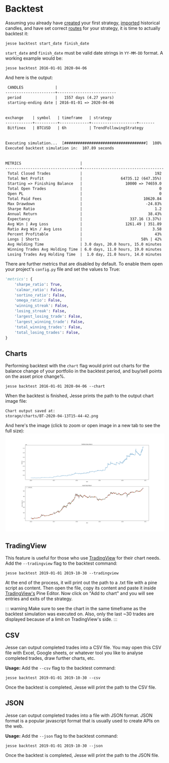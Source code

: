# Backtest

Assuming you already have [created](./strategies/generating-new-strategy.md) your first strategy, [imported](./import-candles.md) historical candles, and have set correct [routes](./routes.md) for your strategy, it is time to actually backtest it:

```
jesse backtest start_date finish_date
```

`start_date` and `finish_date` must be valid date strings in `YY-MM-DD` format. A working example would be:

```
jesse backtest 2016-01-01 2020-04-06
```

And here is the output:

```
 CANDLES              |
----------------------+--------------------------
 period               |   1557 days (4.27 years)
 starting-ending date | 2016-01-01 => 2020-04-06


exchange    | symbol   | timeframe   | strategy
------------+----------+-------------+--------------------+-------
 Bitfinex   | BTCUSD   | 6h          | TrendFollowingStrategy


Executing simulation...  [####################################]  100%
Executed backtest simulation in:  107.89 seconds


METRICS                          |
---------------------------------+------------------------------------
 Total Closed Trades             |                                192
 Total Net Profit                |                 64735.12 (647.35%)
 Starting => Finishing Balance   |                   10000 => 74659.0
 Total Open Trades               |                                  0
 Open PL                         |                                  0
 Total Paid Fees                 |                           10620.84
 Max Drawdown                    |                            -24.83%
 Sharpe Ratio                    |                                1.2
 Annual Return                   |                             38.43%
 Expectancy                      |                     337.16 (3.37%)
 Avg Win | Avg Loss              |                   1261.49 | 351.89
 Ratio Avg Win / Avg Loss        |                               3.58
 Percent Profitable              |                                43%
 Longs | Shorts                  |                          58% | 42%
 Avg Holding Time                | 3.0 days, 20.0 hours, 15.0 minutes
 Winning Trades Avg Holding Time | 6.0 days, 11.0 hours, 19.0 minutes
 Losing Trades Avg Holding Time  |  1.0 day, 21.0 hours, 14.0 minutes
```

There are further metrics that are disabled by default. To enable them open your project's `config.py` file and set the values to True:
```py
'metrics': {
    'sharpe_ratio': True,
    'calmar_ratio': False,
    'sortino_ratio': False,
    'omega_ratio': False,
    'winning_streak': False,
    'losing_streak': False,
    'largest_losing_trade': False,
    'largest_winning_trade': False,
    'total_winning_trades': False,
    'total_losing_trades': False,
}
```

## Charts

Performing backtest with the `chart` flag would print out charts for the balance change of your portfolio in the backtest period, and buy/sell points on the asset price change%.

```
jesse backtest 2016-01-01 2020-04-06 --chart 
```

When the backtest is finished, Jesse prints the path to the output chart image file:

```
Chart output saved at:
storage/charts/BT-2020-04-13T15-44-42.png
```

And here's the image (click to zoom or open image in a new tab to see the full size):
![chart](https://raw.githubusercontent.com/jesse-ai/jesse/master/assets/chart-example.png)

## TradingView

This feature is useful for those who use [TradingView](https://www.tradingview.com) for their chart needs.
Add the `--tradingview` flag to the backtest command:

```
jesse backtest 2019-01-01 2019-10-30 --tradingview
```

At the end of the process, it will print out the path to a .txt file with a pine script as content. Then open the file, copy its content and paste it inside [TradingView's](https://www.tradingview.com) Pine Editor. Now click on "Add to chart" and you will see entries and exits of the strategy.

::: warning
Make sure to see the chart in the same timeframe as the backtest simulation was executed on. Also, only the last ~30 trades are displayed because of a limit on TradingView's side.
:::

## CSV

Jesse can output completed trades into a CSV file. You may open this CSV file with Excel, Google sheets, or whatever tool you like to analyse completed trades, draw further charts, etc.

**Usage:** Add the `--csv` flag to the backtest command:
```
jesse backtest 2019-01-01 2019-10-30 --csv
```

Once the backtest is completed, Jesse will print the path to the CSV file.

## JSON

Jesse can output completed trades into a file with JSON format. JSON format is a popular javascript format that is usually used to create APIs on the web. 

**Usage:** Add the `--json` flag to the backtest command:
```
jesse backtest 2019-01-01 2019-10-30 --json
```

Once the backtest is completed, Jesse will print the path to the JSON file.

